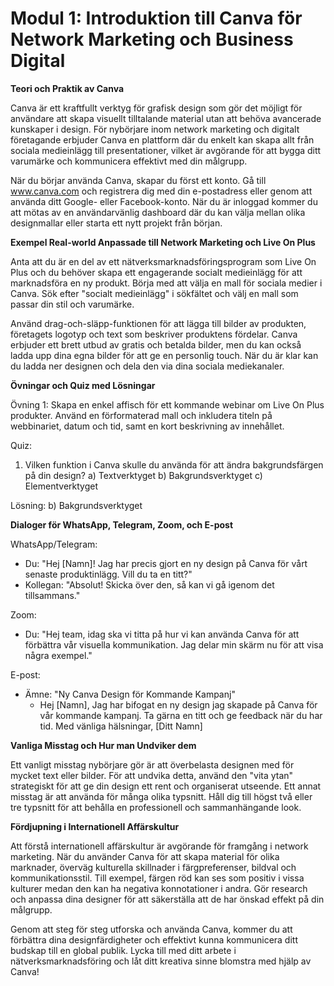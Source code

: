 # Modul 1: Introduktion till Canva för Network Marketing och Business Digital

**Teori och Praktik av Canva**

Canva är ett kraftfullt verktyg för grafisk design som gör det möjligt för användare att skapa visuellt tilltalande material utan att behöva avancerade kunskaper i design. För nybörjare inom network marketing och digitalt företagande erbjuder Canva en plattform där du enkelt kan skapa allt från sociala medieinlägg till presentationer, vilket är avgörande för att bygga ditt varumärke och kommunicera effektivt med din målgrupp.

När du börjar använda Canva, skapar du först ett konto. Gå till www.canva.com och registrera dig med din e-postadress eller genom att använda ditt Google- eller Facebook-konto. När du är inloggad kommer du att mötas av en användarvänlig dashboard där du kan välja mellan olika designmallar eller starta ett nytt projekt från början.

**Exempel Real-world Anpassade till Network Marketing och Live On Plus**

Anta att du är en del av ett nätverksmarknadsföringsprogram som Live On Plus och du behöver skapa ett engagerande socialt medieinlägg för att marknadsföra en ny produkt. Börja med att välja en mall för sociala medier i Canva. Sök efter "socialt medieinlägg" i sökfältet och välj en mall som passar din stil och varumärke.

Använd drag-och-släpp-funktionen för att lägga till bilder av produkten, företagets logotyp och text som beskriver produktens fördelar. Canva erbjuder ett brett utbud av gratis och betalda bilder, men du kan också ladda upp dina egna bilder för att ge en personlig touch. När du är klar kan du ladda ner designen och dela den via dina sociala mediekanaler.

**Övningar och Quiz med Lösningar**

Övning 1: Skapa en enkel affisch för ett kommande webinar om Live On Plus produkter. Använd en förformaterad mall och inkludera titeln på webbinariet, datum och tid, samt en kort beskrivning av innehållet.

Quiz: 
1. Vilken funktion i Canva skulle du använda för att ändra bakgrundsfärgen på din design?
   a) Textverktyget
   b) Bakgrundsverktyget
   c) Elementverktyget

Lösning: b) Bakgrundsverktyget

**Dialoger för WhatsApp, Telegram, Zoom, och E-post**

WhatsApp/Telegram:
- Du: "Hej [Namn]! Jag har precis gjort en ny design på Canva för vårt senaste produktinlägg. Vill du ta en titt?"
- Kollegan: "Absolut! Skicka över den, så kan vi gå igenom det tillsammans."

Zoom:
- Du: "Hej team, idag ska vi titta på hur vi kan använda Canva för att förbättra vår visuella kommunikation. Jag delar min skärm nu för att visa några exempel."

E-post:
- Ämne: "Ny Canva Design för Kommande Kampanj"
  - Hej [Namn],
    Jag har bifogat en ny design jag skapade på Canva för vår kommande kampanj. Ta gärna en titt och ge feedback när du har tid.
    Med vänliga hälsningar,
    [Ditt Namn]

**Vanliga Misstag och Hur man Undviker dem**

Ett vanligt misstag nybörjare gör är att överbelasta designen med för mycket text eller bilder. För att undvika detta, använd den "vita ytan" strategiskt för att ge din design ett rent och organiserat utseende. Ett annat misstag är att använda för många olika typsnitt. Håll dig till högst två eller tre typsnitt för att behålla en professionell och sammanhängande look.

**Fördjupning i Internationell Affärskultur**

Att förstå internationell affärskultur är avgörande för framgång i network marketing. När du använder Canva för att skapa material för olika marknader, överväg kulturella skillnader i färgpreferenser, bildval och kommunikationsstil. Till exempel, färgen röd kan ses som positiv i vissa kulturer medan den kan ha negativa konnotationer i andra. Gör research och anpassa dina designer för att säkerställa att de har önskad effekt på din målgrupp.

Genom att steg för steg utforska och använda Canva, kommer du att förbättra dina designfärdigheter och effektivt kunna kommunicera ditt budskap till en global publik. Lycka till med ditt arbete i nätverksmarknadsföring och låt ditt kreativa sinne blomstra med hjälp av Canva!